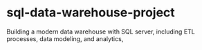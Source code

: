 # sql-data-warehouse-project
Building a modern data warehouse with SQL server, including ETL processes, data modeling, and analytics,
